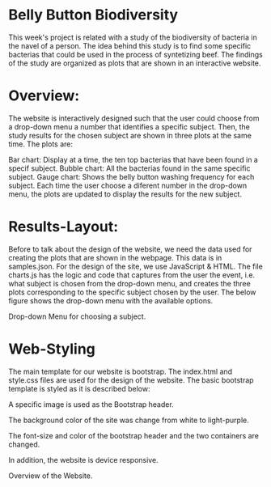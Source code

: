 # Belly Button Biodiversity
This week's project is related with a study of the biodiversity of bacteria in the navel of a person. The idea behind this study is to find some specific bacterias that could be used in the process of syntetizing beef. The findings of the study are organized as plots that are shown in an interactive website.

# Overview:
The website is interactively designed such that the user could choose from a drop-down menu a number that identifies a specific subject. Then, the study results for the chosen subject are shown in three plots at the same time. The plots are:

Bar chart: Display at a time, the ten top bacterias that have been found in a specif subject.
Bubble chart: All the bacterias found in the same specific subject.
Gauge chart: Shows the belly button washing frequency for each subject.
Each time the user choose a diferent number in the drop-down menu, the plots are updated to display the results for the new subject.

# Results-Layout:
Before to talk about the design of the website, we need the data used for creating the plots that are shown in the webpage. This data is in samples.json. For the design of the site, we use JavaScript & HTML. The file charts.js has the logic and code that captures from the user the event, i.e. what subject is chosen from the drop-down menu, and creates the three plots corresponding to the specific subject chosen by the user. The below figure shows the drop-down menu with the available options.



Drop-down Menu for choosing a subject.

# Web-Styling
The main template for our website is bootstrap. The index.html and style.css files are used for the design of the website. The basic bootstrap template is styled as it is described below:

A specific image is used as the Bootstrap header.

The background color of the site was change from white to light-purple.

The font-size and color of the bootstrap header and the two containers are changed.

In addition, the website is device responsive.



Overview of the Website.
